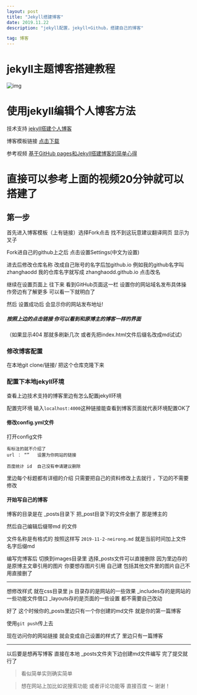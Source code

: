 ```yaml
---
layout: post
title: "Jekyll搭建博客"
date: 2019.11.22
description: "jekyll配置，jekyll+Github，搭建自己的博客"

tag: 博客 
---  
```

# jekyll主题博客搭建教程

![img](http://zhangjunyu.cn/images/calendar.png) 


# 使用jekyll编辑个人博客方法

技术支持 [jekyll搭建个人博客](http://baixin.io:8000/2016/10/jekyll_tutorials1/)

博客模板链接 [点击下载](https://github.com/leopardpan/leopardpan.github.io)

参考视频 [基于GitHub pages和Jekyll搭建博客的简单心得](https://www.bilibili.com/video/av13994132?from=search&seid=17253021043020471547)

# 直接可以参考上面的视频20分钟就可以搭建了

## 第一步

首先进入博客模板（上有链接）选择Fork点击 找不到这玩意建议翻译网页 显示为叉子

Fork进自己的github上之后 点击设置Settings(中文为设置)

进去后修改仓库名称 改成自己账号的名字后加github.io 例如我的github名字叫zhanghaodd 我的仓库名字就写成 zhanghaodd.github.io 点击改名

继续在设置页面上 往下来 看到GitHub页面这一栏 设置你的网站域名发布具体操作旁边有了解更多 可以看一下就明白了

然后 设置成功后 会显示你的网站发布地址!

##### 按照上边的点击链接 你可以看到和原博主的博客一样的界面

（如果显示404 那就多刷新几次 或者先把index.html文件后缀名改成md试试）

### 修改博客配置

在本地git clone/链接/ 把这个仓库克隆下来

### 配置下本地jekyll环境

查看上边技术支持的博客里边有怎么配置jekyll环境

配置完环境 输入`localhost:4000`这种链接能查看到博客页面就代表环境配置OK了

#### 修改config.yml文件

打开config文件

```
有标注的就不介绍了
url ： “”   设置为你网站的链接

百度统计 id  自己没有申请建议删除
```

里边每个标题都有详细的介绍 只需要把自己的资料修改上去就行 ，下边的不需要修改

#### 开始写自己的博客

博客的目录是在 _posts目录下 把_post目录下的文件全删了 那是博主的

然后自己编辑后缀带md 的文件

文件名称是有格式的 按照这样写 `2019-11-2-neirong.md` 就是当前时间加上文件名字后缀md

编写完博客后 切换到images目录里 选择_posts文件可以直接删除 因为里边存的是原博主文章引用的图片 你要想存图片引用 自己建 包括其他文件里的图片自己不用直接删了

------

想修改样式 就在css目录里 js 目录存的是网站的一些效果 _includes存的是网站的一些功能文件借口 _layouts存的是页面的一些设置 都不需要自己改动

好了 这个时候你的_posts里边只有一个你创建的md文件 就是你的第一篇博客

使用`git push`传上去

现在访问你的网站链接 就会变成自己设置的样式了 里边只有一篇博客

------

以后要是想再写博客 直接在本地 _posts文件夹下边创建md文件编写 完了提交就行了

> 看似简单实则确实简单

> 想在网站上加比如说搜索功能 或者评论功能等 直接百度 ～ 谢谢！